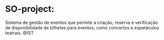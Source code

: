 # SO-project: 
Sistema de gestão de eventos que permite a criação, reserva e verificação de
disponibilidade de bilhetes para eventos, como concertos e espetáculos teatrais. @IST
